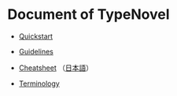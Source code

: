 # Document of TypeNovel

- [Quickstart](https://github.com/tategakibunko/TypeNovel/tree/master/Docs/Quickstart.md)

- [Guidelines](https://github.com/tategakibunko/TypeNovel/tree/master/Docs/Guidelines.md)

- [Cheatsheet](https://github.com/tategakibunko/TypeNovel/tree/master/Docs/Cheatsheet.md) （[日本語](https://github.com/tategakibunko/TypeNovel/tree/master/Docs/Cheatsheet_jp.md)）

- [Terminology](https://github.com/tategakibunko/TypeNovel/tree/master/Docs/Terminology.md)

